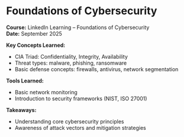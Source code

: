 # Foundations of Cybersecurity

**Course:** LinkedIn Learning – Foundations of Cybersecurity  
**Date:** September 2025  

**Key Concepts Learned:**
- CIA Triad: Confidentiality, Integrity, Availability
- Threat types: malware, phishing, ransomware
- Basic defense concepts: firewalls, antivirus, network segmentation

**Tools Learned:**
- Basic network monitoring
- Introduction to security frameworks (NIST, ISO 27001)

**Takeaways:**
- Understanding core cybersecurity principles
- Awareness of attack vectors and mitigation strategies
